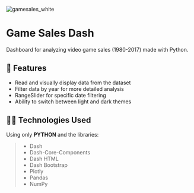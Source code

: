 ![gamesales_white](https://user-images.githubusercontent.com/103602522/177585191-ebb4d03d-4276-4344-a5a8-4f3abdf5f4f3.png)

# Game Sales Dash

Dashboard for analyzing video game sales (1980-2017) made with Python.

## 🔧 Features

- Read and visually display data from the dataset
- Filter data by year for more detailed analysis
- RangeSlider for specific date filtering
- Ability to switch between light and dark themes

## 👨‍💻 Technologies Used

Using only **PYTHON** and the libraries:
> - Dash
> - Dash-Core-Components
> - Dash HTML
> - Dash Bootstrap
> - Plotly
> - Pandas
> - NumPy
